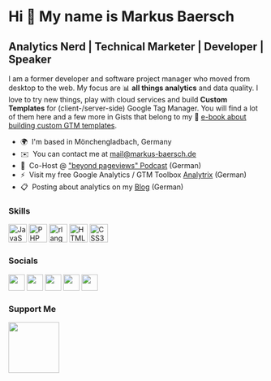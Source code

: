 Hi 👋 My name is Markus Baersch
===============================

Analytics Nerd | Technical Marketer | Developer | Speaker
---------------------------------------------------------

I am a former developer and software project manager who moved from desktop to the web. My focus are 📊 **all things analytics** and data quality. I love to try new things, play with cloud services and build **Custom Templates** for (client-/server-side) Google Tag Manager. You will find a lot of them here and a few more in Gists that belong to my 📖 [e-book about building custom GTM templates](https://www.markus-baersch.de/gtm-server-templates-book/). 

* 🌍  I'm based in Mönchengladbach, Germany
* ✉️  You can contact me at [mail@markus-baersch.de](mailto:mail@markus-baersch.de)
* 🎤  Co-Host @ ["beyond pageviews" Podcast](https://www.termfrequenz.de/podcast/beyond-pageviews-podcast/) (German)
* ⚡  Visit my free Google Analytics / GTM Toolbox [Analytrix](https://www.analytrix.de/) (German)
* 📋  Posting about analytics on my [Blog](https://www.markus-baersch.de/blog/) (German)

### Skills

<p align="left">
<a href="https://developer.mozilla.org/en-US/docs/Web/JavaScript" target="_blank" rel="noreferrer"><img src="https://raw.githubusercontent.com/danielcranney/readme-generator/main/public/icons/skills/javascript-colored.svg" width="36" height="36" alt="JavaScript" /></a>
<a href="https://www.php.net/" target="_blank" rel="noreferrer"><img src="https://raw.githubusercontent.com/danielcranney/readme-generator/main/public/icons/skills/php-colored.svg" width="36" height="36" alt="PHP" /></a>
<a href="https://www.r-project.org/" target="_blank" rel="noreferrer"><img src="https://raw.githubusercontent.com/danielcranney/readme-generator/main/public/icons/skills/rlang-colored.svg" width="36" height="36" alt="rlang" /></a>
<a href="https://developer.mozilla.org/en-US/docs/Glossary/HTML5" target="_blank" rel="noreferrer"><img src="https://raw.githubusercontent.com/danielcranney/readme-generator/main/public/icons/skills/html5-colored.svg" width="36" height="36" alt="HTML5" /></a>
<a href="https://www.w3.org/TR/CSS/#css" target="_blank" rel="noreferrer"><img src="https://raw.githubusercontent.com/danielcranney/readme-generator/main/public/icons/skills/css3-colored.svg" width="36" height="36" alt="CSS3" /></a>
</p>


### Socials

<p align="left"><a href="https://www.linkedin.com/in/markusbaersch" target="_blank" rel="noreferrer"><img src="https://raw.githubusercontent.com/danielcranney/readme-generator/main/public/icons/socials/linkedin.svg" width="32" height="32" /></a> <a href="https://mbaersch.medium.com/" target="_blank" rel="noreferrer"><img src="https://raw.githubusercontent.com/danielcranney/readme-generator/main/public/icons/socials/medium.svg" width="32" height="32" /></a> <a href="https://www.twitter.com/mbaersch" target="_blank" rel="noreferrer"><img src="https://raw.githubusercontent.com/danielcranney/readme-generator/main/public/icons/socials/twitter.svg" width="32" height="32" /></a> <a href="https://www.youtube.com/c/markusbaersch" target="_blank" rel="noreferrer"><img src="https://raw.githubusercontent.com/danielcranney/readme-generator/main/public/icons/socials/youtube.svg" width="32" height="32" /></a> <a href="https://www.markus-baersch.de/blog/feed/" target="_blank" rel="noreferrer"><img src="https://raw.githubusercontent.com/danielcranney/readme-generator/main/public/icons/socials/rss.svg" width="32" height="32" /></a></p>


### Support Me

<a href="https://ko-fi.com/mbaersch"><img src="https://storage.ko-fi.com/cdn/brandasset/logo_white_stroke_small.png" width="100"/></a>
